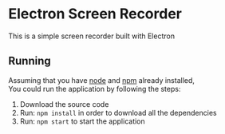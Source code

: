 # Electron Screen Recorder
This is a simple screen recorder built with Electron

## Running
Assuming that you have [node](https://nodejs.org/) and [npm](https://www.npmjs.com/) already installed, <br>
You could run the application by following the steps: <br>
1. Download the source code <br>
2. Run: `npm install` in order to download all the dependencies
3. Run: `npm start` to start the application
